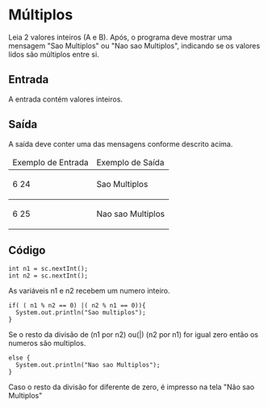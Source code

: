 <h1>Múltiplos</h1>
Leia 2 valores inteiros (A e B). Após, o programa deve mostrar uma mensagem "Sao Multiplos" ou "Nao sao Multiplos", indicando se os valores lidos são múltiplos entre si.

<h2>Entrada</h2>
A entrada contém valores inteiros.

<h2>Saída</h2>
A saída deve conter uma das mensagens conforme descrito acima.
<table>
	<thead>
		<tr>
			<td>Exemplo de Entrada</td>
			<td>Exemplo de Saída</td>
		</tr>
	</thead>
	<tbody>
		<tr>
			<td>
			<p>6 24</p>
			</td>
			<td>
			<p>Sao Multiplos</p>
			</td>
		</tr>
	</tbody>
  <tbody>
		<tr>
			<td>
			<p>6 25</p>
			</td>
			<td>
			<p>Nao sao Multiplos</p>
			</td>
		</tr>
	</tbody>
</table>

<h2>Código</h2>


```
int n1 = sc.nextInt();
int n2 = sc.nextInt();
```
 As variáveis n1 e n2 recebem um numero inteiro.

```
if( ( n1 % n2 == 0) |( n2 % n1 == 0)){
  System.out.println("Sao multiplos");
}
```
Se o resto da divisão de (n1 por n2) ou(|) (n2 por n1) for igual zero então os numeros são multiplos.

```
else {
  System.out.println("Nao sao Multiplos");
}
```
Caso o resto da divisão for diferente de zero, é impresso na tela "Não sao Multiplos"
